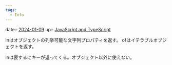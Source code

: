 ```yaml
---
tags:
  - Info
---
```


date:: [2024-01-09](/Daily_Note/2024-01-09.md)
up:: [JavaScript and TypeScript](../Bar/Program/JavaScript%20and%20TypeScript.md)

inはオブジェクトの列挙可能な文字列プロパティを返す。
ofはイテラブルオブジェクトを返す。

inは要するにキーが返ってくる。オブジェクト以外に使えない。

